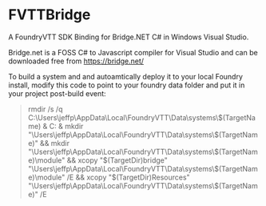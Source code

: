 # FVTTBridge
A FoundryVTT SDK Binding for Bridge.NET C# in Windows Visual Studio.

Bridge.net is a FOSS C# to Javascript compiler for Visual Studio  and can be downloaded free from https://bridge.net/

To build a system and and autoamtically deploy it to your local Foundry install, modify this code to point 
to your foundry data folder and put it in your project post-build event:


<blockquote>
rmdir /s  /q C:\Users\jeffp\AppData\Local\FoundryVTT\Data\systems\$(TargetName) & C: & mkdir "\Users\jeffp\AppData\Local\FoundryVTT\Data\systems\$(TargetName)" &&  mkdir "\Users\jeffp\AppData\Local\FoundryVTT\Data\systems\$(TargetName)\module"  &&  xcopy  "$(TargetDir)bridge" "\Users\jeffp\AppData\Local\FoundryVTT\Data\systems\$(TargetName)\module" /E &&  xcopy "$(TargetDir)Resources"  "\Users\jeffp\AppData\Local\FoundryVTT\Data\systems\$(TargetName)"  /E
</blockquote>

